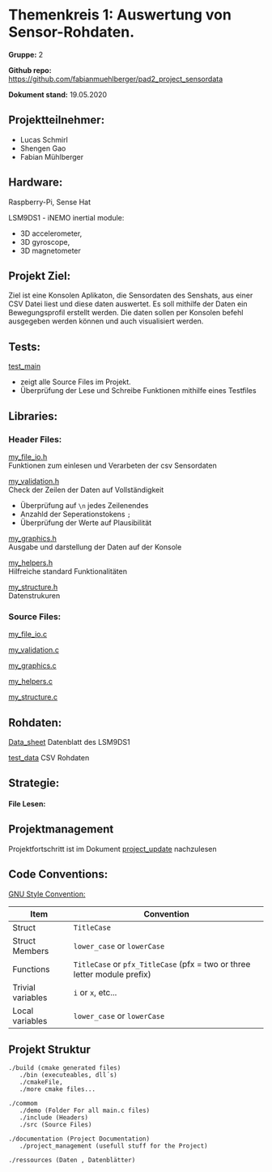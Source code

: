 # Themenkreis 1: Auswertung von Sensor-Rohdaten.

**Gruppe:** 2

**Github repo:** https://github.com/fabianmuehlberger/pad2_project_sensordata

**Dokument stand:** 19.05.2020

## Projektteilnehmer:

* Lucas Schmirl
* Shengen Gao
* Fabian Mühlberger

## Hardware:
Raspberry-Pi, Sense Hat

LSM9DS1 - iNEMO inertial module:
* 3D accelerometer,
* 3D gyroscope, 
* 3D magnetometer

## Projekt Ziel:
Ziel ist eine Konsolen Aplikaton, die Sensordaten des Senshats, aus einer CSV Datei liest und diese daten auswertet. Es soll mithilfe der Daten ein Bewegungsprofil erstellt werden. Die daten sollen per Konsolen befehl ausgegeben werden können und auch visualisiert werden. 

## Tests:

[test_main](../build/bin/test_main.exe)   
  * zeigt alle Source Files im Projekt. 
  * Überprüfung der Lese und Schreibe Funktionen mithilfe eines Testfiles

## Libraries:

### Header Files:

[my_file_io.h](../common/include/my_file_io.h)  
Funktionen zum einlesen und Verarbeten der csv Sensordaten  

[my_validation.h](../common/include/my_validation.h)  
Check der Zeilen der Daten auf Vollständigkeit
  * Überprüfung auf ```\n``` jedes Zeilenendes
  * Anzahld der Seperationstokens ```;``` 
  * Überprüfung der Werte auf Plausibilität

[my_graphics.h](../common/include/my_graphics.h)  
Ausgabe und darstellung der Daten auf der Konsole

[my_helpers.h](../common/include/my_graphics.h)  
Hilfreiche standard Funktionalitäten

[my_structure.h](../common/include/my_graphics.h)  
Datenstrukuren 

### Source Files:
[my_file_io.c](../common/src/my_file_io.c)

[my_validation.c](../common/src/my_validation.c)

[my_graphics.c](../common/src/my_graphics.c)

[my_helpers.c](../common/src/my_validation.c)

[my_structure.c](../common/src/my_validation.c)

## Rohdaten:
[Data_sheet](../ressources/datasheet_LSM9DS1.pdf) Datenblatt des LSM9DS1

[test_data](../ressources/Test_Data_20k_IMU-LSM9DS1.csv) CSV Rohdaten 

## Strategie:

#### File Lesen:



## Projektmanagement

Projektfortschritt ist im Dokument [project_update](../documentation/project_update.md) nachzulesen


## Code Conventions:

[GNU Style Convention:](https://developer.gnome.org/programming-guidelines/stable/c-coding-style.html.en)

Item | Convention | 
---------|----------
 Struct    |          ```TitleCase```
 Struct Members | ```lower_case``` or ```lowerCase```
 Functions | ```TitleCase``` or ```pfx_TitleCase``` (pfx = two or three letter module prefix)
 Trivial variables  | ```i``` or ```x```, etc...
 Local variables | ```lower_case``` or ```lowerCase```


## Projekt Struktur

 ```
./build (cmake generated files)
    ./bin (executeables, dll´s)
    ./cmakeFile,
    ./more cmake files...

./commom
    ./demo (Folder For all main.c files)
    ./include (Headers)
    ./src (Source Files)

./documentation (Project Documentation)
    ./project_management (usefull stuff for the Project)

./ressources (Daten , Datenblätter)

```

